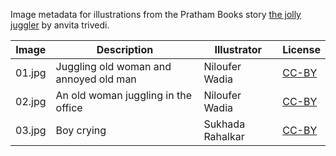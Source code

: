 Image metadata for illustrations from the Pratham Books story [the jolly juggler](https://storyweaver.org.in/stories/1461-the-jolly-juggler) by anvita trivedi.

Image | Description | Illustrator | License
----- | ----------- | ----------- | -------
01.jpg | Juggling old woman and annoyed old man | Niloufer Wadia | [CC-BY](https://creativecommons.org/licenses/by/4.0/)
02.jpg | An old woman juggling in the office | Niloufer Wadia | [CC-BY](https://creativecommons.org/licenses/by/4.0/)
03.jpg | Boy crying | Sukhada Rahalkar | [CC-BY](https://creativecommons.org/licenses/by/4.0/)